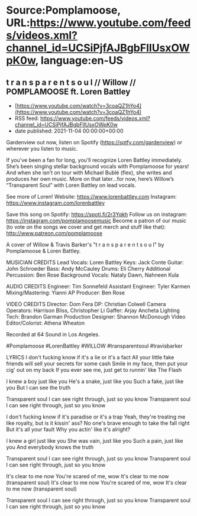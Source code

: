 # Source:Pomplamoose, URL:https://www.youtube.com/feeds/videos.xml?channel_id=UCSiPjfAJBgbFlIUsxOWpK0w, language:en-US

## t r a n s p a r e n t s o u l // Willow // POMPLAMOOSE ft. Loren Battley
 - [https://www.youtube.com/watch?v=3coaQZ1hYo4](https://www.youtube.com/watch?v=3coaQZ1hYo4)
 - RSS feed: https://www.youtube.com/feeds/videos.xml?channel_id=UCSiPjfAJBgbFlIUsxOWpK0w
 - date published: 2021-11-04 00:00:00+00:00

Gardenview out now, listen on Spotify (https://sptfy.com/gardenview) or wherever you listen to music.

 If you’ve been a fan for long, you’ll recognize Loren Battley immediately. She’s been singing stellar background vocals with Pomplamoose for years! And when she isn’t on tour with Michael Bublé (flex), she writes and produces her own music. More on that later...for now, here’s Willow’s “Transparent Soul” with Loren Battley on lead vocals.

See more of Loren!
Website: https://www.lorenbattley.com
Instagram: https://www.instagram.com/lorenbattley

Save this song on Spotify: https://spoti.fi/2r3Yqkh
Follow us on instagram: https://instagram.com/pomplamoosemusic
Become a patron of our music (to vote on the songs we cover and get merch and stuff like that): http://www.patreon.com/pomplamoose

A cover of Willow & Travis Barker's "t r a n s p a r e n t s o u l" by Pomplamoose & Loren Battley.

MUSICIAN CREDITS
Lead Vocals: Loren Battley
Keys: Jack Conte
Guitar:  John Schroeder
Bass: Andy McCauley
Drums: Eli Cherry
Additional Percussion: Ben Rose
Background Vocals: Nataly Dawn, Nahneen Kula

AUDIO CREDITS
Engineer: Tim Sonnefeld
Assistant Engineer: Tyler Karmen
Mixing/Mastering: Yianni AP
Producer: Ben Rose

VIDEO CREDITS
Director: Dom Fera
DP: Christian Colwell
Camera Operators: Harrison Bliss, Christopher Li
Gaffer: Arjay Ancheta
Lighting Tech: Brandon Garman
Production Designer: Shannon McDonough
Video Editor/Colorist: Athena Wheaton 

Recorded at 64 Sound in Los Angeles.

#Pomplamoose #LorenBattley #WILLOW #transparentsoul #travisbarker

LYRICS
I don't fucking know if it's a lie or it's a fact
All your little fake friends will sell your secrets for some cash
Smile in my face, then put your cig' out on my back
If you ever see me, just get to runnin' like The Flash

I knew a boy just like you
He's a snake, just like you
Such a fake, just like you
But I can see the truth

Transparent soul
I can see right through, just so you know
Transparent soul
I can see right through, just so you know

I don't fucking know if it's paradise or it's a trap
Yeah, they're treating me like royalty, but is it kissin' ass?
No one's brave enough to take the fall right
But it's all your fault
Why you actin' like it's alright?

I knew a girl just like you
She was vain, just like you
Such a pain, just like you
And everybody knows the truth

Transparent soul
I can see right through, just so you know
Transparent soul
I can see right through, just so you know

It's clear to me now
You're scared of me, wow
It's clear to me now (transparent soul)
It's clear to me now
You're scared of me, wow
It's clear to me now (transparent soul)

Transparent soul
I can see right through, just so you know
Transparent soul
I can see right through, just so you know

